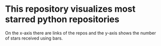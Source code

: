 # This repository visualizes most starred python repositories
On the x-axis there are links of the repos and the y-axis shows the number of stars received using bars.
